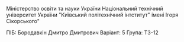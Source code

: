 Міністерство освіти та науки України
Національний технічний університет України
"Київський політехнічний інтститут" імені Ігоря Сікорського"

ПІБ: Бородавкін Дмитро Дмитрович
Варіант: 5
Група: ТЗ-12
